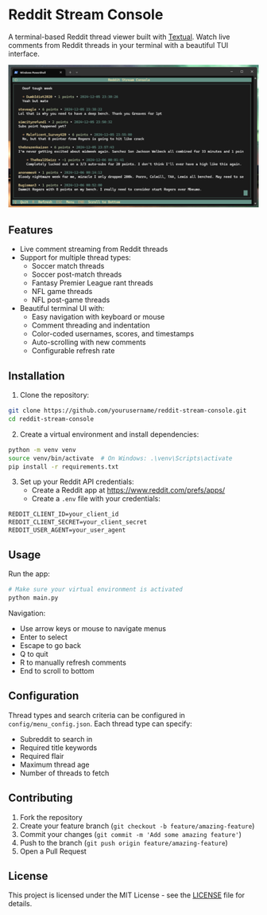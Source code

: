 # Reddit Stream Console

A terminal-based Reddit thread viewer built with [Textual](https://github.com/Textualize/textual). Watch live comments from Reddit threads in your terminal with a beautiful TUI interface.

![Reddit Stream Console Screenshot](docs/screenshot.png)

## Features

- Live comment streaming from Reddit threads
- Support for multiple thread types:
  - Soccer match threads
  - Soccer post-match threads
  - Fantasy Premier League rant threads
  - NFL game threads
  - NFL post-game threads
- Beautiful terminal UI with:
  - Easy navigation with keyboard or mouse
  - Comment threading and indentation
  - Color-coded usernames, scores, and timestamps
  - Auto-scrolling with new comments
  - Configurable refresh rate

## Installation

1. Clone the repository:
```bash
git clone https://github.com/yourusername/reddit-stream-console.git
cd reddit-stream-console
```

2. Create a virtual environment and install dependencies:
```bash
python -m venv venv
source venv/bin/activate  # On Windows: .\venv\Scripts\activate
pip install -r requirements.txt
```

3. Set up your Reddit API credentials:
   - Create a Reddit app at https://www.reddit.com/prefs/apps/
   - Create a `.env` file with your credentials:
```env
REDDIT_CLIENT_ID=your_client_id
REDDIT_CLIENT_SECRET=your_client_secret
REDDIT_USER_AGENT=your_user_agent
```

## Usage

Run the app:
```bash
# Make sure your virtual environment is activated
python main.py
```

Navigation:
- Use arrow keys or mouse to navigate menus
- Enter to select
- Escape to go back
- Q to quit
- R to manually refresh comments
- End to scroll to bottom

## Configuration

Thread types and search criteria can be configured in `config/menu_config.json`. Each thread type can specify:
- Subreddit to search in
- Required title keywords
- Required flair
- Maximum thread age
- Number of threads to fetch

## Contributing

1. Fork the repository
2. Create your feature branch (`git checkout -b feature/amazing-feature`)
3. Commit your changes (`git commit -m 'Add some amazing feature'`)
4. Push to the branch (`git push origin feature/amazing-feature`)
5. Open a Pull Request

## License

This project is licensed under the MIT License - see the [LICENSE](LICENSE) file for details.
